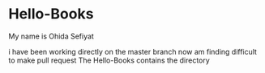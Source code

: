 # Hello-Books
My name is Ohida Sefiyat

i have been working directly on the master branch now am finding difficult to make pull request
The Hello-Books contains the directory
